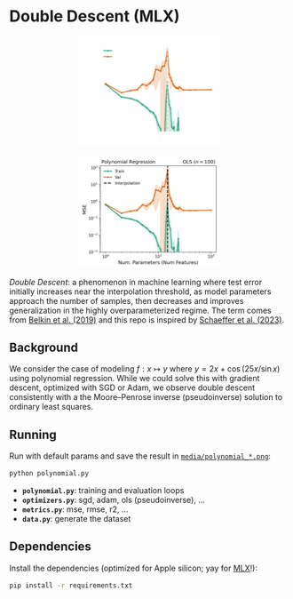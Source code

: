 # Double Descent (MLX)

<p align="center">
  <img src="media/polynomial_ols_darkmode.png#gh-dark-mode-only" alt="dd" width="50%">
</p>
<p align="center">
  <img src="media/polynomial_ols.png#gh-light-mode-only" alt="dd" width="50%">
</p>

_Double Descent_: a phenomenon in machine learning where test error initially increases near the interpolation threshold, as model parameters approach the number of samples, then decreases and improves generalization in the highly overparameterized regime.​ The term comes from [Belkin et al. (2019)](https://arxiv.org/abs/1812.11118) and this repo is inspired by [Schaeffer et al. (2023)](https://arxiv.org/abs/2303.14151).

## Background

We consider the case of modeling $f: x \mapsto y$ where $y = 2x + \cos \left(25x / \sin x\right)$ using polynomial regression. While we could solve this with gradient descent, optimized with SGD or Adam, we observe double descent consistently with a the Moore–Penrose inverse (pseudoinverse) solution to ordinary least squares.

## Running

Run with default params and save the result in [`media/polynomial_*.png`](media/polynomial_ols.png):
```bash
python polynomial.py
```
- **`polynomial.py`**: training and evaluation loops
- **`optimizers.py`**: sgd, adam, ols (pseudoinverse), ...
- **`metrics.py`**: mse, rmse, r2, ...
- **`data.py`**: generate the dataset

## Dependencies

Install the dependencies (optimized for Apple silicon; yay for [MLX](https://github.com/ml-explore/mlx)!):
```bash
pip install -r requirements.txt
```


